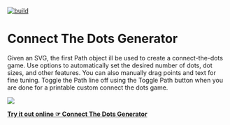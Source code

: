 [![build](https://github.com/Lucas-C/Connect-The-Dots-Generator/workflows/build/badge.svg)](https://github.com/Lucas-C/Connect-The-Dots-Generator/actions)

# Connect The Dots Generator

Given an SVG, the first Path object ill be used to create a connect-the-dots game. Use options to automatically set the desired number of dots, dot sizes, and other features. You can also manually drag points and text for fine tuning. Toggle the Path line off using the Toggle Path button when you are done for a printable custom connect the dots game. 
	
![](demo.gif)
	
**[Try it out online ☞ Connect The Dots Generator](https://lucas-c.github.io/Connect-The-Dots-Generator/)**
